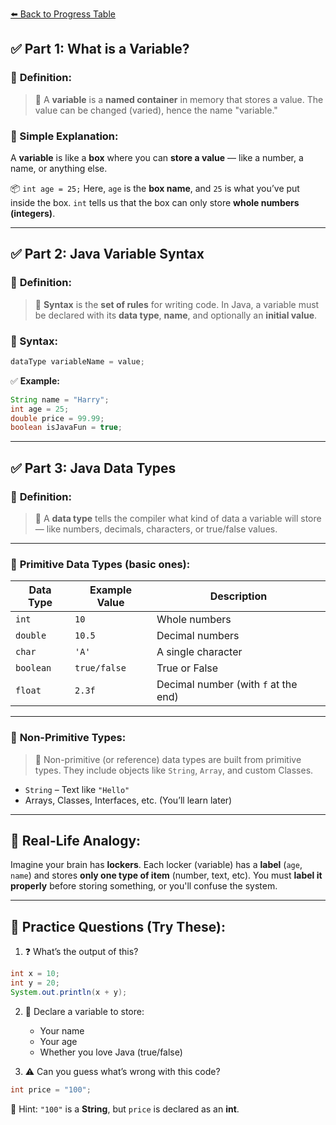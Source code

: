 [⬅️ Back to Progress Table](../Covered%20consepts.md#tech-progress-tracker)

## ✅ Part 1: What is a Variable?

### 🔹 **Definition:**

> 🔸 A **variable** is a **named container** in memory that stores a value. The value can be changed (varied), hence the name "variable."

### 🔹 Simple Explanation:

A **variable** is like a **box** where you can **store a value** — like a number, a name, or anything else.

📦 `int age = 25;`
Here, `age` is the **box name**, and `25` is what you’ve put inside the box.
`int` tells us that the box can only store **whole numbers (integers)**.

---

## ✅ Part 2: Java Variable Syntax

### 🔹 **Definition:**

> 🔸 **Syntax** is the **set of rules** for writing code. In Java, a variable must be declared with its **data type**, **name**, and optionally an **initial value**.

### 📌 Syntax:

```java
dataType variableName = value;
```

✅ **Example:**

```java
String name = "Harry";
int age = 25;
double price = 99.99;
boolean isJavaFun = true;
```

---

## ✅ Part 3: Java Data Types

### 🔹 **Definition:**

> 🔸 A **data type** tells the compiler what kind of data a variable will store — like numbers, decimals, characters, or true/false values.

---

### 🔹 **Primitive Data Types** (basic ones):

| Data Type | Example Value | Description                          |
| --------- | ------------- | ------------------------------------ |
| `int`     | `10`          | Whole numbers                        |
| `double`  | `10.5`        | Decimal numbers                      |
| `char`    | `'A'`         | A single character                   |
| `boolean` | `true/false`  | True or False                        |
| `float`   | `2.3f`        | Decimal number (with `f` at the end) |

---

### 🔹 **Non-Primitive Types**:

> 🔸 Non-primitive (or reference) data types are built from primitive types. They include objects like `String`, `Array`, and custom Classes.

* `String` – Text like `"Hello"`
* Arrays, Classes, Interfaces, etc. (You’ll learn later)

---

## 🧠 Real-Life Analogy:

Imagine your brain has **lockers**. Each locker (variable) has a **label** (`age`, `name`) and stores **only one type of item** (number, text, etc).
You must **label it properly** before storing something, or you'll confuse the system.

---

## 📝 Practice Questions (Try These):

1. ❓ What’s the output of this?

```java
int x = 10;
int y = 20;
System.out.println(x + y);
```

2. 🧠 Declare a variable to store:

   * Your name
   * Your age
   * Whether you love Java (true/false)

3. ⚠️ Can you guess what’s wrong with this code?

```java
int price = "100";
```

💬 Hint: `"100"` is a **String**, but `price` is declared as an **int**.

